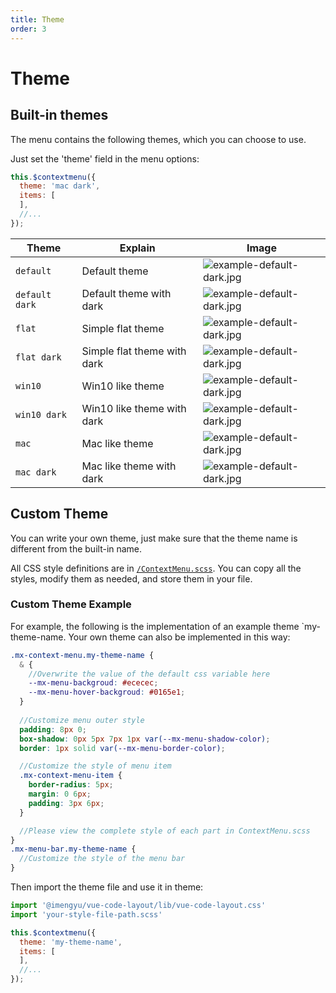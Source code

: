 ```yaml
---
title: Theme
order: 3
---
```


# Theme

## Built-in themes

The menu contains the following themes, which you can choose to use.

Just set the 'theme' field in the menu options:

```js
this.$contextmenu({
  theme: 'mac dark',
  items: [
  ],
  //...
});
```

|Theme|Explain|Image|
|--|--|--|
|`default`|Default theme|![example-default-dark.jpg](https://raw.githubusercontent.com/imengyu/vue-code-layout/main/screenshot/example-default.jpg)|
|`default dark`|Default theme with dark|![example-default-dark.jpg](https://raw.githubusercontent.com/imengyu/vue-code-layout/main/screenshot/example-default-dark.jpg)|
|`flat`|Simple flat theme|![example-default-dark.jpg](https://raw.githubusercontent.com/imengyu/vue-code-layout/main/screenshot/example-flat.jpg)|
|`flat dark`|Simple flat theme with dark|![example-default-dark.jpg](https://raw.githubusercontent.com/imengyu/vue-code-layout/main/screenshot/example-flat-dark.jpg)|
|`win10`|Win10 like theme|![example-default-dark.jpg](https://raw.githubusercontent.com/imengyu/vue-code-layout/main/screenshot/example-win10.jpg)|
|`win10 dark`|Win10 like theme with dark|![example-default-dark.jpg](https://raw.githubusercontent.com/imengyu/vue-code-layout/main/screenshot/example-win10-dark.jpg)|
|`mac`|Mac like theme|![example-default-dark.jpg](https://raw.githubusercontent.com/imengyu/vue-code-layout/main/screenshot/example-mac.jpg)|
|`mac dark`|Mac like theme with dark|![example-default-dark.jpg](https://raw.githubusercontent.com/imengyu/vue-code-layout/main/screenshot/example-mac-dark.jpg)|

## Custom Theme

You can write your own theme, just make sure that the theme name is different from the built-in name.

All CSS style definitions are in [`/ContextMenu.scss`](https://github.com/imengyu/vue-code-layout/blob/main/library/ContextMenu.scss). You can copy all the styles, modify them as needed, and store them in your file.

### Custom Theme Example

For example, the following is the implementation of an example theme `my-theme-name. Your own theme can also be implemented in this way:

```scss
.mx-context-menu.my-theme-name {
  & {
    //Overwrite the value of the default css variable here
    --mx-menu-backgroud: #ececec;
    --mx-menu-hover-backgroud: #0165e1;
  }
  
  //Customize menu outer style
  padding: 8px 0;
  box-shadow: 0px 5px 7px 1px var(--mx-menu-shadow-color);
  border: 1px solid var(--mx-menu-border-color);

  //Customize the style of menu item
  .mx-context-menu-item {
    border-radius: 5px;
    margin: 0 6px;
    padding: 3px 6px;
  }

  //Please view the complete style of each part in ContextMenu.scss
}
.mx-menu-bar.my-theme-name {
  //Customize the style of the menu bar
}
```

Then import the theme file and use it in theme:

```js
import '@imengyu/vue-code-layout/lib/vue-code-layout.css'
import 'your-style-file-path.scss'
```

```js
this.$contextmenu({
  theme: 'my-theme-name',
  items: [
  ],
  //...
});
```
